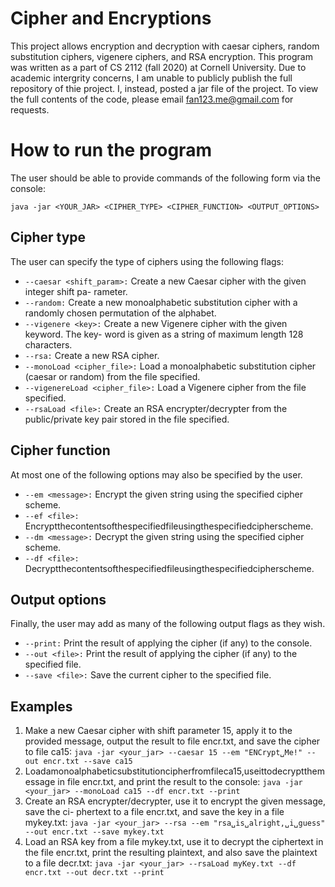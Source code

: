 # Cipher and Encryptions

This project allows encryption and decryption with caesar ciphers, random substitution ciphers, vigenere ciphers, and RSA encryption. This program was written as a part of CS 2112 (fall 2020) at Cornell University. Due to academic intergrity concerns, I am unable to publicly publish the full repository of thie project. I, instead, posted a jar file of the project. To view the full contents of the code, please email fan123.me@gmail.com for requests. 

# How to run the program

The user should be able to provide commands of the following form via the console:
```
java -jar <YOUR_JAR> <CIPHER_TYPE> <CIPHER_FUNCTION> <OUTPUT_OPTIONS>
```
## Cipher type
The user can specify the type of ciphers using the following flags: 
- ```--caesar <shift_param>:``` Create a new Caesar cipher with the given integer shift pa- rameter.
- ```--random:``` Create a new monoalphabetic substitution cipher with a randomly chosen permutation of the alphabet.
- ```--vigenere <key>:``` Create a new Vigenere cipher with the given keyword. The key- word is given as a string of maximum length 128 characters.
- ```--rsa:``` Create a new RSA cipher.
- ```--monoLoad <cipher_file>:``` Load a monoalphabetic substitution cipher (caesar or random) from the file specified.
- ```--vigenereLoad <cipher_file>:``` Load a Vigenere cipher from the file specified.
- ```--rsaLoad <file>:``` Create an RSA encrypter/decrypter from the public/private key pair stored in the file specified.

## Cipher function
At most one of the following options may also be specified by the user.
- ```--em <message>:``` Encrypt the given string using the specified cipher scheme.
- ```--ef <file>:``` Encryptthecontentsofthespecifiedfileusingthespecifiedcipherscheme. 
- ```--dm <message>:``` Decrypt the given string using the specified cipher scheme.
- ```--df <file>: ```Decryptthecontentsofthespecifiedfileusingthespecifiedcipherscheme.

## Output options
Finally, the user may add as many of the following output flags as they wish.
- ```--print:``` Print the result of applying the cipher (if any) to the console.
- ```--out <file>:``` Print the result of applying the cipher (if any) to the specified file. 
- ```--save <file>:``` Save the current cipher to the specified file.

## Examples
1. Make a new Caesar cipher with shift parameter 15, apply it to the provided message, output the result to file encr.txt, and save the cipher to file ca15:
```java -jar <your_jar> --caesar 15 --em "ENCrypt␣Me!" --out encr.txt --save ca15```
2.  Loadamonoalphabeticsubstitutioncipherfromfileca15,useittodecryptthemessage in file encr.txt, and print the result to the console:
```java -jar <your_jar> --monoLoad ca15 --df encr.txt --print```
3. Create an RSA encrypter/decrypter, use it to encrypt the given message, save the ci- phertext to a file encr.txt, and save the key in a file mykey.txt:
```java -jar <your_jar> --rsa --em "rsa␣is␣alright,␣i␣guess" --out encr.txt --save mykey.txt```
4.  Load an RSA key from a file mykey.txt, use it to decrypt the ciphertext in the file encr.txt, print the resulting plaintext, and also save the plaintext to a file decr.txt:
```java -jar <your_jar> --rsaLoad myKey.txt --df encr.txt --out decr.txt --print```
